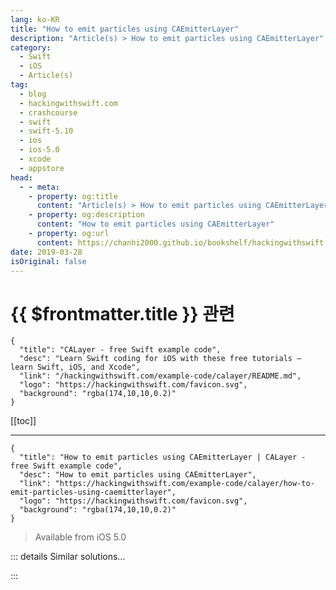 ```yaml
---
lang: ko-KR
title: "How to emit particles using CAEmitterLayer"
description: "Article(s) > How to emit particles using CAEmitterLayer"
category:
  - Swift
  - iOS
  - Article(s)
tag: 
  - blog
  - hackingwithswift.com
  - crashcourse
  - swift
  - swift-5.10
  - ios
  - ios-5.0
  - xcode
  - appstore
head:
  - - meta:
    - property: og:title
      content: "Article(s) > How to emit particles using CAEmitterLayer"
    - property: og:description
      content: "How to emit particles using CAEmitterLayer"
    - property: og:url
      content: https://chanhi2000.github.io/bookshelf/hackingwithswift.com/example-code/calayer/how-to-emit-particles-using-caemitterlayer.html
date: 2019-03-28
isOriginal: false
---
```


# {{ $frontmatter.title }} 관련

```component VPCard
{
  "title": "CALayer - free Swift example code",
  "desc": "Learn Swift coding for iOS with these free tutorials – learn Swift, iOS, and Xcode",
  "link": "/hackingwithswift.com/example-code/calayer/README.md",
  "logo": "https://hackingwithswift.com/favicon.svg",
  "background": "rgba(174,10,10,0.2)"
}
```

[[toc]]

---

```component VPCard
{
  "title": "How to emit particles using CAEmitterLayer | CALayer - free Swift example code",
  "desc": "How to emit particles using CAEmitterLayer",
  "link": "https://hackingwithswift.com/example-code/calayer/how-to-emit-particles-using-caemitterlayer",
  "logo": "https://hackingwithswift.com/favicon.svg",
  "background": "rgba(174,10,10,0.2)"
}
```

> Available from iOS 5.0

<!-- TODO: 작성 -->

<!-- 
Believe it or not, iOS has a built-in particle system that works great in all UIKit apps and is immensely customizable. To get started you need to create a `CAEmitterLayer` object and tell it how to create particles: where it should create them, how big the emitter should be, and what types of particles should exist.

The "type of particles" part is handled by `CAEmitterCell`, which covers details like how fast to create, how long they should live, whether they should spin and/or fade out, what texture to use, and more. You can add as many `CAEmitterCells` to a `CAEmitterLayer` as you need.

Here's some example code to get you started. This creates particles of three different colors, all falling and spinning down from the top of the screen. The image "particle_confetti" is just a small white triangle that I drew by hand – you should replace that with something more interesting.

```swift
func createParticles() {
    let particleEmitter = CAEmitterLayer()

    particleEmitter.emitterPosition = CGPoint(x: view.center.x, y: -96)
    particleEmitter.emitterShape = .line
    particleEmitter.emitterSize = CGSize(width: view.frame.size.width, height: 1)

    let red = makeEmitterCell(color: UIColor.red)
    let green = makeEmitterCell(color: UIColor.green)
    let blue = makeEmitterCell(color: UIColor.blue)

    particleEmitter.emitterCells = [red, green, blue]

    view.layer.addSublayer(particleEmitter)
}

func makeEmitterCell(color: UIColor) -> CAEmitterCell {
    let cell = CAEmitterCell()
    cell.birthRate = 3
    cell.lifetime = 7.0
    cell.lifetimeRange = 0
    cell.color = color.cgColor
    cell.velocity = 200
    cell.velocityRange = 50
    cell.emissionLongitude = CGFloat.pi
    cell.emissionRange = CGFloat.pi / 4
    cell.spin = 2
    cell.spinRange = 3
    cell.scaleRange = 0.5
    cell.scaleSpeed = -0.05

    cell.contents = UIImage(named: "particle_confetti")?.cgImage
    return cell
}
```

-->

::: details Similar solutions…

<!--
/example-code/games/how-to-emit-particles-using-skemitternode">How to emit particles using SKEmitterNode 
/quick-start/swiftui/how-to-create-multi-column-lists-using-table">How to create multi-column lists using Table 
/quick-start/concurrency/how-to-use-mainactor-to-run-code-on-the-main-queue">How to use @MainActor to run code on the main queue 
/example-code/games/how-to-advance-time-in-an-skemitternode-using-advancesimulationtime">How to advance time in an SKEmitterNode using advanceSimulationTime() 
/quick-start/swiftui/how-to-add-advanced-text-styling-using-attributedstring">How to add advanced text styling using AttributedString</a>
-->

:::

